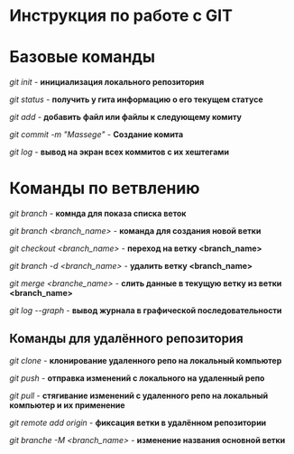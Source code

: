  # Инструкция по работе с GIT

 # Базовые команды

 *git init* - **инициализация локального репозитория**

 *git status* - **получить у гита информацию о его текущем статусе**

 *git add* - **добавить файл или файлы к следующему комиту**

 *git commit -m "Massege"* - **Создание комита**

 *git log* - **вывод на экран всех коммитов с их хештегами**

 # Команды по ветвлению

 *git branch* - **комнда для показа списка веток**

 *git branch <branch_name>* - **команда для создания новой ветки**

 *git checkout <branch_name>* - **переход на ветку <branch_name>**

 *git branch -d <branch_name>* - **удалить ветку <branch_name>**

 *git merge <branche_name>* - **слить данные в текущую ветку из ветки <branch_name>**

 *git log --graph* - **вывод журнала в графической последовательности**

  ## Команды для удалённого репозитория

  *git clone* - **клонирование удаленного репо на локальный компьютер**

  *git push* - **отправка изменений с локального на удаленный репо**

  *git pull* - **стягивание изменений с удаленного репо на локальный компьютер и их применение**

  *git remote add origin* - **фиксация ветки в удалённом репозитории**

  *git branche -M <branch_name>* - **изменение названия основной ветки**